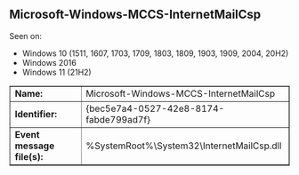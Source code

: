 ## Microsoft-Windows-MCCS-InternetMailCsp

Seen on:
* Windows 10 (1511, 1607, 1703, 1709, 1803, 1809, 1903, 1909, 2004, 20H2)
* Windows 2016
* Windows 11 (21H2)

<table border="1" class="docutils">
  <tbody>
    <tr>
      <td><b>Name:</b></td>
      <td>Microsoft-Windows-MCCS-InternetMailCsp</td>
    </tr>
    <tr>
      <td><b>Identifier:</b></td>
      <td>{bec5e7a4-0527-42e8-8174-fabde799ad7f}</td>
    </tr>
    <tr>
      <td><b>Event message file(s):</b></td>
      <td>%SystemRoot%\System32\InternetMailCsp.dll</td>
    </tr>
  </tbody>
</table>

&nbsp;

